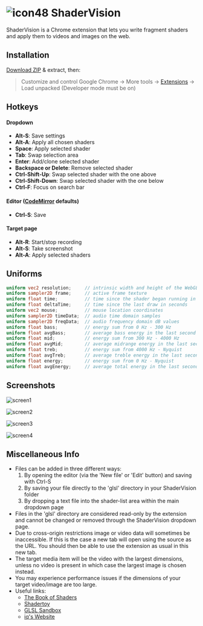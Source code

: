 # ![icon48](https://user-images.githubusercontent.com/10470041/48099653-87f80300-e1dd-11e8-8ef1-68d44ba24f8b.png) ShaderVision
ShaderVision is a Chrome extension that lets you write fragment shaders and apply them to videos and images on the web.

## Installation
[Download ZIP](https://github.com/cIay/ShaderVision/archive/master.zip) & extract, then:
> Customize and control Google Chrome -> More tools -> [Extensions](chrome://extensions/) -> Load unpacked (Developer mode must be on)

## Hotkeys
#### Dropdown
* __Alt-S__: Save settings
* __Alt-A__: Apply all chosen shaders
* __Space__: Apply selected shader
* __Tab__: Swap selection area
* __Enter__: Add/clone selected shader
* __Backspace or Delete__: Remove selected shader
* __Ctrl-Shift-Up__: Swap selected shader with the one above
* __Ctrl-Shift-Down__: Swap selected shader with the one below
* __Ctrl-F__: Focus on search bar


#### Editor ([CodeMirror](https://codemirror.net/) defaults)
* __Ctrl-S__: Save

#### Target page
* __Alt-R__: Start/stop recording
* __Alt-S__: Take screenshot
* __Alt-A__: Apply selected shaders

## Uniforms
```glsl
uniform vec2 resolution;     // intrinsic width and height of the WebGL canvas in pixels
uniform sampler2D frame;     // active frame texture
uniform float time;          // time since the shader began running in seconds
uniform float deltaTime;     // time since the last draw in seconds
uniform vec2 mouse;          // mouse location coordinates
uniform sampler2D timeData;  // audio time domain samples
uniform sampler2D freqData;  // audio frequency domain dB values
uniform float bass;          // energy sum from 0 Hz - 300 Hz
uniform float avgBass;       // average bass energy in the last second
uniform float mid;           // energy sum from 300 Hz - 4000 Hz
uniform float avgMid;        // average midrange energy in the last second
uniform float treb;          // energy sum from 4000 Hz - Nyquist
uniform float avgTreb;       // average treble energy in the last second
uniform float energy;        // energy sum from 0 Hz - Nyquist
uniform float avgEnergy;     // average total energy in the last second
```

## Screenshots
![screen1](https://user-images.githubusercontent.com/10470041/48097232-81b25880-e1d6-11e8-93a7-c66b6002a94e.PNG)

![screen2](https://user-images.githubusercontent.com/10470041/48097233-824aef00-e1d6-11e8-8024-413c9c0a19ec.PNG)

![screen3](https://user-images.githubusercontent.com/10470041/48097234-824aef00-e1d6-11e8-8bcd-28c5d95cd552.PNG)

![screen4](https://user-images.githubusercontent.com/10470041/48097235-824aef00-e1d6-11e8-9664-b8178fde6a7a.PNG)

## Miscellaneous Info
- Files can be added in three different ways: 
  1. By opening the editor (via the 'New file' or 'Edit' button) and saving with Ctrl-S 
  2. By saving your file directly to the 'glsl' directory in your ShaderVision folder
  3. By dropping a text file into the shader-list area within the main dropdown page
- Files in the 'glsl' directory are considered read-only by the extension and cannot be changed or removed through the ShaderVision dropdown page.
- Due to cross-origin restrictions image or video data will sometimes be inaccessible. If this is the case a new tab will open using the source as the URL. You should then be able to use the extension as usual in this new tab.
- The target media item will be the video with the largest dimensions, unless no video is present in which case the largest image is chosen instead.
- You may experience performance issues if the dimensions of your target video/image are too large.
- Useful links: 
  - [The Book of Shaders](https://thebookofshaders.com/)
  - [Shadertoy](https://www.shadertoy.com/)
  - [GLSL Sandbox](http://glslsandbox.com/)
  - [iq's Website](http://www.iquilezles.org/www/index.htm)
